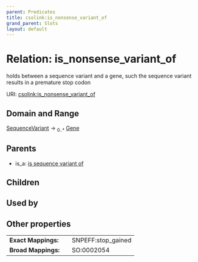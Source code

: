 ```yaml
---
parent: Predicates
title: csolink:is_nonsense_variant_of
grand_parent: Slots
layout: default
---
```


# Relation: is_nonsense_variant_of


holds between a sequence variant and a gene, such the sequence variant results in a premature stop codon

URI: [csolink:is_nonsense_variant_of](https://w3id.org/csolink/vocab/is_nonsense_variant_of)

## Domain and Range

[SequenceVariant](SequenceVariant.md) ->  <sub>0..*</sub> [Gene](Gene.md)

## Parents

 *  is_a: [is sequence variant of](is_sequence_variant_of.md)

## Children


## Used by


## Other properties

|  |  |  |
| --- | --- | --- |
| **Exact Mappings:** | | SNPEFF:stop_gained |
| **Broad Mappings:** | | SO:0002054 |

